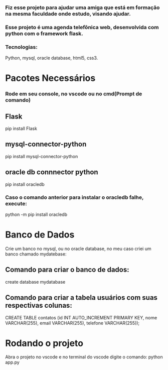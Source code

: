 ### Fiz esse projeto para ajudar uma amiga que está em formação na mesma faculdade onde estudo, visando ajudar.
### Esse projeto é uma agenda telefônica web, desenvolvida com python com o framework flask.
### Tecnologias:
Python, mysql, oracle database, html5, css3.


# Pacotes Necessários
### Rode em seu console, no vscode ou no cmd(Prompt de comando)

## Flask
pip install Flask

## mysql-connector-python
pip install mysql-connector-python

## oracle db connnector python
pip install oracledb

### Caso o comando anterior para instalar o oracledb falhe, execute:
python -m pip install oracledb

# Banco de Dados
Crie um banco no mysql, ou no oracle database, no meu caso criei um banco chamado mydatebase:
## Comando para criar o banco de dados:
create database mydatabase

## Comando para criar a tabela usuários com suas respectivas colunas:
CREATE TABLE contatos (id INT AUTO_INCREMENT PRIMARY KEY, nome VARCHAR(255), email VARCHAR(255), telefone VARCHAR(255));


# Rodando o projeto
Abra o projeto no vscode e no terminal do vscode digite o comando: python app.py
